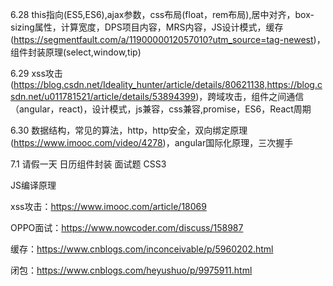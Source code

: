 6.28  this指向(ES5,ES6),ajax参数，css布局(float，rem布局),居中对齐，box-sizing属性，计算宽度，DPS项目内容，MRS内容，JS设计模式，缓存(https://segmentfault.com/a/1190000012057010?utm_source=tag-newest)，组件封装原理(select,window,tip)

6.29  xss攻击(https://blog.csdn.net/Ideality_hunter/article/details/80621138,https://blog.csdn.net/u011781521/article/details/53894399)，跨域攻击，组件之间通信（angular，react)，设计模式，js兼容，css兼容,promise，ES6，React周期

6.30 数据结构，常见的算法，http，http安全，双向绑定原理(https://www.imooc.com/video/4278)，angular国际化原理，三次握手

7.1 请假一天  日历组件封装 面试题 CSS3

JS编译原理


xss攻击：https://www.imooc.com/article/18069

OPPO面试：https://www.nowcoder.com/discuss/158987


缓存：https://www.cnblogs.com/inconceivable/p/5960202.html

闭包：https://www.cnblogs.com/heyushuo/p/9975911.html
